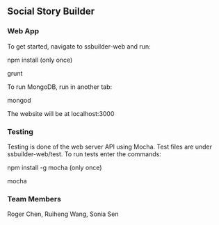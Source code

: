 Social Story Builder
-----------------------

### Web App

To get started, navigate to ssbuilder-web and run:

npm install (only once)

grunt

To run MongoDB, run in another tab:

mongod

The website will be at localhost:3000

### Testing

Testing is done of the web server API using Mocha. Test files are under ssbuilder-web/test. To run tests enter the commands:

npm install -g mocha (only once)

mocha


### Team Members

Roger Chen, Ruiheng Wang, Sonia Sen
